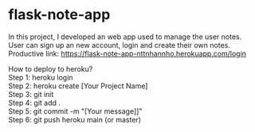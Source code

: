 # flask-note-app
In this project, I developed an web app used to manage the user notes.\
User can sign up an new account, login and create their own notes.\
Productive link: https://flask-note-app-nttnhannho.herokuapp.com/login

How to deploy to heroku?\
Step 1: heroku login\
Step 2: heroku create [Your Project Name]\
Step 3: git init\
Step 4: git add .\
Step 5: git commit -m "[Your message]]"\
Step 6: git push heroku main (or master)
